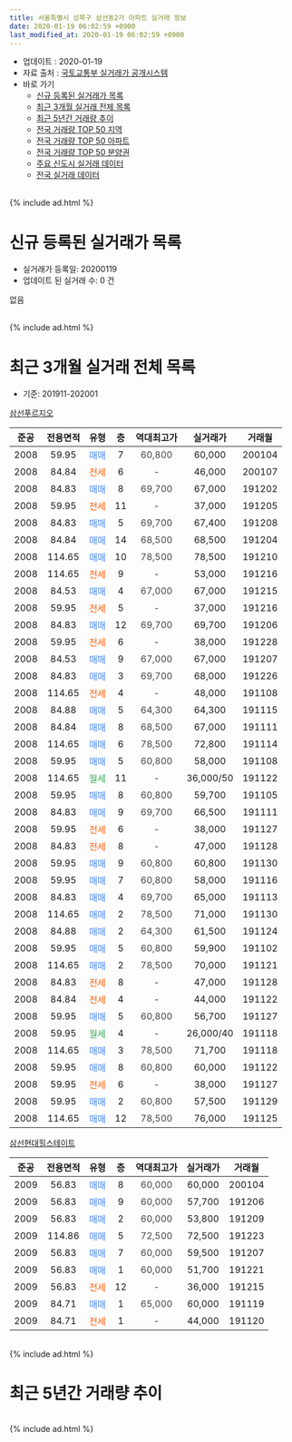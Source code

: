 ```yaml
---
title: 서울특별시 성북구 삼선동2가 아파트 실거래 정보
date: 2020-01-19 06:02:59 +0900
last_modified_at: 2020-01-19 06:02:59 +0900
---
```


* 업데이트 : 2020-01-19
* 자료 출처 : [국토교통부 실거래가 공개시스템](http://rt.molit.go.kr)
* 바로 가기
    * [신규 등록된 실거래가 목록](#신규-등록된-실거래가-목록)
    * [최근 3개월 실거래 전체 목록](#최근-3개월-실거래-전체-목록)
    * [최근 5년간 거래량 추이](#최근-5년간-거래량-추이)
    * [전국 거래량 TOP 50 지역](https://apt-info.github.io/apt-trade-info/최근-3개월-전국에서-가장-거래가-많이-발생한-지역)
    * [전국 거래량 TOP 50 아파트](https://apt-info.github.io/apt-trade-info/최근-3개월-전국에서-가장-거래가-많이-발생한-아파트)
    * [전국 거래량 TOP 50 분양권](https://apt-info.github.io/apt-trade-info/최근-3개월-전국에서-가장-거래가-많이-발생한-분양권)
    * [주요 신도시 실거래 데이터](https://apt-info.github.io/apt-trade-info/주요-신도시)
    * [전국 실거래 데이터](https://apt-info.github.io/apt-trade-info/전국)
<br>
{% include ad.html %}
<br>

# 신규 등록된 실거래가 목록
* 실거래가 등록일: 20200119
* 업데이트 된 실거래 수: 0 건

없음

<br>
{% include ad.html %}
<br>

# 최근 3개월 실거래 전체 목록
* 기준: 201911-202001


[삼선푸르지오](https://search.naver.com/search.naver?query=%EC%84%9C%EC%9A%B8%ED%8A%B9%EB%B3%84%EC%8B%9C+%EC%84%B1%EB%B6%81%EA%B5%AC+%EC%82%BC%EC%84%A0%EB%8F%992%EA%B0%80+%EC%82%BC%EC%84%A0%ED%91%B8%EB%A5%B4%EC%A7%80%EC%98%A4)

|준공|전용면적|유형|층|역대최고가|실거래가|거래월|
|:---:|:---:|:---:|:---:|:---:|:---:|:---:|
|2008|59.95|<span style="color:#4285f3">매매</span>|7|<span style="color:#444444">60,800</span>|60,000|200104|
|2008|84.84|<span style="color:#ff5a00">전세</span>|6|<span style="color:#444444">-</span>|46,000|200107|
|2008|84.83|<span style="color:#4285f3">매매</span>|8|<span style="color:#444444">69,700</span>|67,000|191202|
|2008|59.95|<span style="color:#ff5a00">전세</span>|11|<span style="color:#444444">-</span>|37,000|191205|
|2008|84.83|<span style="color:#4285f3">매매</span>|5|<span style="color:#444444">69,700</span>|67,400|191208|
|2008|84.84|<span style="color:#4285f3">매매</span>|14|<span style="color:#444444">68,500</span>|68,500|191204|
|2008|114.65|<span style="color:#4285f3">매매</span>|10|<span style="color:#444444">78,500</span>|78,500|191210|
|2008|114.65|<span style="color:#ff5a00">전세</span>|9|<span style="color:#444444">-</span>|53,000|191216|
|2008|84.53|<span style="color:#4285f3">매매</span>|4|<span style="color:#444444">67,000</span>|67,000|191215|
|2008|59.95|<span style="color:#ff5a00">전세</span>|5|<span style="color:#444444">-</span>|37,000|191216|
|2008|84.83|<span style="color:#4285f3">매매</span>|12|<span style="color:#444444">69,700</span>|69,700|191206|
|2008|59.95|<span style="color:#ff5a00">전세</span>|6|<span style="color:#444444">-</span>|38,000|191228|
|2008|84.53|<span style="color:#4285f3">매매</span>|9|<span style="color:#444444">67,000</span>|67,000|191207|
|2008|84.83|<span style="color:#4285f3">매매</span>|3|<span style="color:#444444">69,700</span>|68,000|191226|
|2008|114.65|<span style="color:#ff5a00">전세</span>|4|<span style="color:#444444">-</span>|48,000|191108|
|2008|84.88|<span style="color:#4285f3">매매</span>|5|<span style="color:#444444">64,300</span>|64,300|191115|
|2008|84.84|<span style="color:#4285f3">매매</span>|8|<span style="color:#444444">68,500</span>|67,000|191111|
|2008|114.65|<span style="color:#4285f3">매매</span>|6|<span style="color:#444444">78,500</span>|72,800|191114|
|2008|59.95|<span style="color:#4285f3">매매</span>|5|<span style="color:#444444">60,800</span>|58,000|191108|
|2008|114.65|<span style="color:#34a853">월세</span>|11|<span style="color:#444444">-</span>|36,000/50|191122|
|2008|59.95|<span style="color:#4285f3">매매</span>|8|<span style="color:#444444">60,800</span>|59,700|191105|
|2008|84.83|<span style="color:#4285f3">매매</span>|9|<span style="color:#444444">69,700</span>|66,500|191111|
|2008|59.95|<span style="color:#ff5a00">전세</span>|6|<span style="color:#444444">-</span>|38,000|191127|
|2008|84.83|<span style="color:#ff5a00">전세</span>|8|<span style="color:#444444">-</span>|47,000|191128|
|2008|59.95|<span style="color:#4285f3">매매</span>|9|<span style="color:#444444">60,800</span>|60,800|191130|
|2008|59.95|<span style="color:#4285f3">매매</span>|7|<span style="color:#444444">60,800</span>|58,000|191116|
|2008|84.83|<span style="color:#4285f3">매매</span>|4|<span style="color:#444444">69,700</span>|65,000|191113|
|2008|114.65|<span style="color:#4285f3">매매</span>|2|<span style="color:#444444">78,500</span>|71,000|191130|
|2008|84.88|<span style="color:#4285f3">매매</span>|2|<span style="color:#444444">64,300</span>|61,500|191124|
|2008|59.95|<span style="color:#4285f3">매매</span>|5|<span style="color:#444444">60,800</span>|59,900|191102|
|2008|114.65|<span style="color:#4285f3">매매</span>|2|<span style="color:#444444">78,500</span>|70,000|191121|
|2008|84.83|<span style="color:#ff5a00">전세</span>|8|<span style="color:#444444">-</span>|47,000|191128|
|2008|84.84|<span style="color:#ff5a00">전세</span>|4|<span style="color:#444444">-</span>|44,000|191122|
|2008|59.95|<span style="color:#4285f3">매매</span>|5|<span style="color:#444444">60,800</span>|56,700|191127|
|2008|59.95|<span style="color:#34a853">월세</span>|4|<span style="color:#444444">-</span>|26,000/40|191118|
|2008|114.65|<span style="color:#4285f3">매매</span>|3|<span style="color:#444444">78,500</span>|71,700|191118|
|2008|59.95|<span style="color:#4285f3">매매</span>|8|<span style="color:#444444">60,800</span>|60,000|191122|
|2008|59.95|<span style="color:#ff5a00">전세</span>|6|<span style="color:#444444">-</span>|38,000|191127|
|2008|59.95|<span style="color:#4285f3">매매</span>|2|<span style="color:#444444">60,800</span>|57,500|191129|
|2008|114.65|<span style="color:#4285f3">매매</span>|12|<span style="color:#444444">78,500</span>|76,000|191125|

[삼선현대힐스테이트](https://search.naver.com/search.naver?query=%EC%84%9C%EC%9A%B8%ED%8A%B9%EB%B3%84%EC%8B%9C+%EC%84%B1%EB%B6%81%EA%B5%AC+%EC%82%BC%EC%84%A0%EB%8F%992%EA%B0%80+%EC%82%BC%EC%84%A0%ED%98%84%EB%8C%80%ED%9E%90%EC%8A%A4%ED%85%8C%EC%9D%B4%ED%8A%B8)

|준공|전용면적|유형|층|역대최고가|실거래가|거래월|
|:---:|:---:|:---:|:---:|:---:|:---:|:---:|
|2009|56.83|<span style="color:#4285f3">매매</span>|8|<span style="color:#444444">60,000</span>|60,000|200104|
|2009|56.83|<span style="color:#4285f3">매매</span>|9|<span style="color:#444444">60,000</span>|57,700|191206|
|2009|56.83|<span style="color:#4285f3">매매</span>|2|<span style="color:#444444">60,000</span>|53,800|191209|
|2009|114.86|<span style="color:#4285f3">매매</span>|5|<span style="color:#444444">72,500</span>|72,500|191223|
|2009|56.83|<span style="color:#4285f3">매매</span>|7|<span style="color:#444444">60,000</span>|59,500|191207|
|2009|56.83|<span style="color:#4285f3">매매</span>|1|<span style="color:#444444">60,000</span>|51,700|191221|
|2009|56.83|<span style="color:#ff5a00">전세</span>|12|<span style="color:#444444">-</span>|36,000|191215|
|2009|84.71|<span style="color:#4285f3">매매</span>|1|<span style="color:#444444">65,000</span>|60,000|191119|
|2009|84.71|<span style="color:#ff5a00">전세</span>|1|<span style="color:#444444">-</span>|44,000|191120|


<br>
{% include ad.html %}
<br>

# 최근 5년간 거래량 추이


<div style="width:100%;">
    <canvas id="deal_progress" height="200"></canvas>
</div>

<script>
new Chart(document.getElementById("deal_progress"), {
    type: 'line',
    data: {
        labels: ['201501','201502','201503','201504','201505','201506','201507','201508','201509','201510','201511','201512','201601','201602','201603','201604','201605','201606','201607','201608','201609','201610','201611','201612','201701','201702','201703','201704','201705','201706','201707','201708','201709','201710','201711','201712','201801','201802','201803','201804','201805','201806','201807','201808','201809','201810','201811','201812','201901','201902','201903','201904','201905','201906','201907','201908','201909','201910','201911','201912','202001'],
        datasets: [{
            label: '매매',
            pointRadius: 1,
            data: [4, 11, 21, 6, 12, 11, 10, 9, 10, 10, 7, 6, 2, 7, 15, 8, 10, 12, 8, 6, 10, 14, 15, 5, 3, 4, 8, 11, 18, 14, 14, 8, 3, 6, 14, 9, 15, 13, 6, 2, 2, 8, 3, 15, 8, 3, 2, 1, 2, 0, 1, 1, 1, 5, 7, 7, 8, 15, 19, 13, 2],
            borderColor: "rgba(255, 201, 14, 1)",
            backgroundColor: "rgba(255, 201, 14, 0.5)",
            fill: false,
            lineTension: 0
        },{
            label: '전월세',
            pointRadius: 1,
            data: [14, 8, 8, 10, 5, 0, 4, 5, 8, 8, 4, 10, 9, 14, 14, 10, 2, 4, 11, 4, 6, 7, 7, 10, 5, 8, 9, 7, 9, 3, 8, 1, 5, 7, 5, 10, 7, 5, 14, 9, 11, 5, 3, 6, 9, 5, 7, 11, 3, 6, 9, 9, 6, 5, 8, 8, 4, 6, 9, 5, 1],
            borderColor: "rgba(0, 141, 185, 1)",
            backgroundColor: "rgba(0, 141, 185, 0.5)",
            fill: false,
            lineTension: 0
        }
        ]
    },
    options: {
        responsive: true,
        title: {
            display: false
        },
        tooltips: {
            mode: 'index',
            intersect: false
        },
        hover: {
            mode: 'nearest',
            intersect: true
        },
        scales: {
            xAxes: [{
                display: true,
                scaleLabel: {
                    display: true,
                    labelString: '년/월'
                }
            }],
            yAxes: [{
                display: true,
                ticks: {
                    suggestedMin: 0,
                },
                scaleLabel: {
                    display: true,
                    labelString: '실거래 수'
                }
            }]
        }
    }
});

</script>


<br>
{% include ad.html %}
<br>

